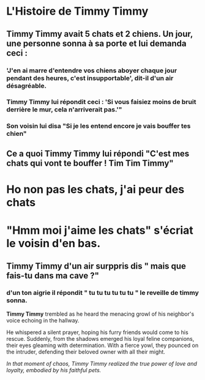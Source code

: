 # L'Histoire de Timmy Timmy

## Timmy Timmy avait 5 chats et 2 chiens. Un jour, une personne sonna à sa porte et lui demanda ceci :
### 'J'en ai marre d'entendre vos chiens aboyer chaque jour pendant des heures, c'est insupportable', dit-il d'un air désagréable.
### Timmy Timmy lui répondit ceci : 'Si vous faisiez moins de bruit derrière le mur, cela n'arriverait pas.'"   

### Son voisin lui disa "Si je les entend encore je vais bouffer tes chien"
## Ce a quoi Timmy Timmy lui répondi "C'est mes chats qui vont te bouffer ! Tim Tim Timmy"
# Ho non pas les chats, j'ai peur des chats

# "Hmm moi j'aime les chats" s'écriat le voisin d'en bas.
## Timmy Timmy d'un air surppris dis " mais que fais-tu dans ma cave ?"
### d'un ton aigrie il répondit " tu tu tu tu tu tu " le reveille de timmy sonna.

**Timmy Timmy** trembled as he heard the menacing growl of his neighbor's voice echoing in the hallway.

He whispered a silent prayer, hoping his furry friends would come to his rescue.
Suddenly, from the shadows emerged his loyal feline companions, their eyes gleaming with determination.
With a fierce yowl, they pounced on the intruder, defending their beloved owner with all their might.

*In that moment of chaos, Timmy Timmy realized the true power of love and loyalty, embodied by his faithful pets.*

